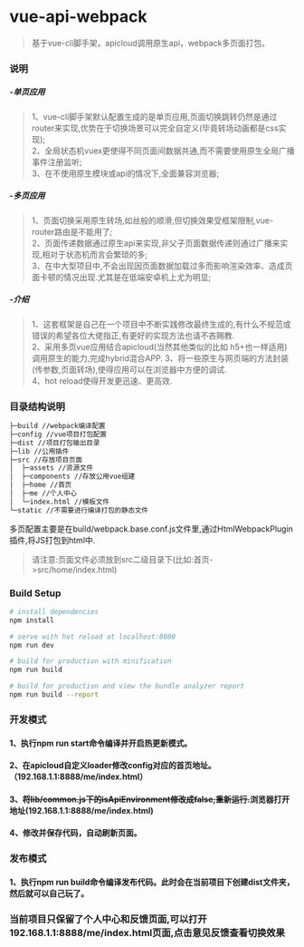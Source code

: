 # vue-api-webpack

> 基于vue-cli脚手架，apicloud调用原生api，webpack多页面打包。

### 说明
##### -单页应用

> 1、vue-cli脚手架默认配置生成的是单页应用,页面切换跳转仍然是通过router来实现,优势在于切换场景可以完全自定义(毕竟转场动画都是css实现);<br/>
2、全局状态机vuex更使得不同页面间数据共通,而不需要使用原生全局广播事件注册监听;<br/>
3、在不使用原生模块或api的情况下,全面兼容浏览器;

##### -多页应用

>1、页面切换采用原生转场,如丝般的顺滑,但切换效果受框架限制,vue-router路由是不能用了;<br/>
2、页面传递数据通过原生api来实现,非父子页面数据传递则通过广播来实现,相对于状态机而言会繁琐的多;<br/>
3、在中大型项目中,不会出现因页面数据加载过多而影响渲染效率、造成页面卡顿的情况出现.尤其是在低端安卓机上尤为明显;

##### -介绍
>1、这套框架是自己在一个项目中不断实践修改最终生成的,有什么不规范或错误的希望各位大佬指正,有更好的实现方法也请不吝赐教.<br/>
2、采用多页vue应用结合apicloud(当然其他类似的比如 h5+也一样适用)调用原生的能力,完成hybrid混合APP.
3、将一些原生与网页端的方法封装(传参数,页面转场),使得应用可以在浏览器中方便的调试.<br/>
4、hot reload使得开发更迅速、更高效.
### 目录结构说明
``` bash
├─build //webpack编译配置
├─config //vue项目打包配置
├─dist //项目打包输出目录
├─lib //公用插件
├─src //存放项目页面
│  ├─assets //资源文件
│  ├─components //存放公用vue组建
│  ├─home //首页
│  ├─me //个人中心
│  └─index.html //模板文件
└─static //不需要进行编译打包的静态文件
```
多页配置主要是在build/webpack.base.conf.js文件里,通过HtmlWebpackPlugin插件,将JS打包到html中.<br/>
> 请注意:页面文件必须放到src二级目录下(比如:首页->src/home/index.html)</span>


### Build Setup

``` bash
# install dependencies
npm install

# serve with hot reload at localhost:8080
npm run dev

# build for production with minification
npm run build

# build for production and view the bundle analyzer report
npm run build --report
```

### 开发模式
#### 1、执行npm run start命令编译并开启热更新模式。
#### 2、在apicloud自定义loader修改config对应的首页地址。（192.168.1.1:8888/me/index.html）
#### 3、<del>将lib/common.js下的isApiEnvironment修改成false,重新运行.</del>浏览器打开地址(192.168.1.1:8888/me/index.html)
#### 4、修改并保存代码，自动刷新页面。
### 发布模式
#### 1、执行npm run build命令编译发布代码。此时会在当前项目下创建dist文件夹，然后就可以自己玩了。

### 当前项目只保留了个人中心和反馈页面,可以打开192.168.1.1:8888/me/index.html页面,点击意见反馈查看切换效果
